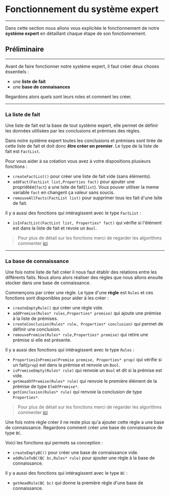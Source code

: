 # Fonctionnement du système expert

---
Dans cette section nous allons vous explicitée le fonctionnement de notre **système expert** en détaillant chaque étape de son fonctionnement.


## Préliminaire

---
Avant de faire fonctionner notre système expert, il faut créer deux choses éssentiels :
* une **liste de fait**
* une **base de connaisances**


Regardons alors quels sont leurs roles et comment les créer.

---
### La **liste de fait**

Une liste de fait est la base de tout système expert, elle permet de définir les données utilisées par les conclusions et prémises des règles. 

Dans notre système expert toutes les conclusions et prémises sont tirée de cette liste de fait et doit donc **être créer en premier**. Le type de la liste de fait est `FactList`.

Pour vous aider à sa création vous avez à votre dispositions plusieurs fonctions :
* `createFactList()` pour créer une liste de fait vide (sans éléments).
*  `addFact(FactList list,Properties fact)` pour ajouter une propriétée(`fact`) a une lsite de fait(`list`). Vous pouver utiliser la meme variable `fact` en changent ça valeur sans soucis.
*  `remouveAllFacts(FactList list)` pour supprimer tous les fait d'une lsite de fait.

Il y a aussi des fonctions qui intéragissent avec le type `FactList` :
* `isInFactList(FactList list, Properties* fact)` qui vérifie si l'élément est dans la liste de fait et revoie un `Bool`. 

>Pour plus de détail sur les fonctions merci de regarder les algorithms commenter [ici](Alogrithm.md)

---
### La **base de connaissance**

Une fois notre liste de fait créer il nous faut établir des relations entre les différents faits. Nous alons alors réaliser des règles que nous allons ensuite stocker dans une base de connaissance.

Commençons par créer une règle. Le type d'une **règle** est `Rules` et ces fonctions sont disponibles pour aider à les créer :
* `createEmptyRule()` qui créer une règle vide.
* `addPremise(Rules* rules,Properties* premise)` qui ajoute une prémise à la liste de prémises.
* `createConclusion(Rules* rule, Properties* conclusion)` qui permet de définir une conclusion.
* `remouvePremise(Rules* rule,Properties* premise)` qui retire une prémise si elle est présente.

Il y a aussi des fonctions qui intéragissent avec le type `Rules` :
* `PropertiesInPremise(Premise premise, Properties* prop)` qui vérifie si un fait(`prop`) est dans la prémise et renvoie un `Bool`.
* `isPremiseEmpty(Rules* rule)` qui renvoie un `Bool` et dit si la prémise est vide.
* `getHeadOfPremise(Rules* rule)` qui renvoie le première élément de la prémise de type `ElmOfPremise*`.
* `getConclusion(Rules* rule)` qui renvoie la conclusion de type `Properties*`.

>Pour plus de détail sur les fonctions merci de regarder les algorithms commenter [ici](Alogrithm.md)

Une fois notre règle créer il ne reste plus qu'a ajouter cette règle a une base de connaissance. Regardons comment créer une base de connaissance de type `BC`.

Voici les fonctions qui permets sa conception :
* `createEmptyBC()` pour créer une base de connaissance vide.
* `addRuleToBC(BC bc,Rules* rule)` pour ajouter une règle à la base de connaissance.

Il y a aussi des fonctions qui intéragissent avec le type `BC` :
* `getHeadRule(BC bc)` qui donne la première règle d'une base de connaissance.